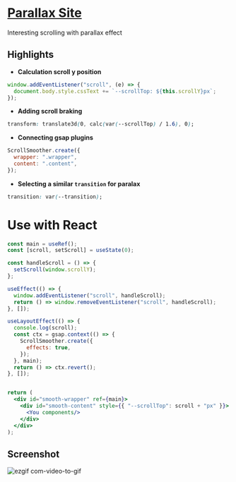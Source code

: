 # [Parallax Site](https://8panteon8.github.io/parallaxSite/)

Interesting scrolling with parallax effect

## Highlights

- **Сalculation scroll y position**
```javascript
window.addEventListener("scroll", (e) => {
  document.body.style.cssText += `--scrollTop: ${this.scrollY}px`;
});
```

- **Adding scroll braking**

```css
transform: translate3d(0, calc(var(--scrollTop) / 1.6), 0);
```
- **Connecting gsap plugins**

```javascript
ScrollSmoother.create({
  wrapper: ".wrapper",
  content: ".content",
});
```

- **Selecting a similar `transition` for paralax**

```css
transition: var(--transition);
```

# Use with React 
```jsx
const main = useRef();
const [scroll, setScroll] = useState(0);

const handleScroll = () => {
  setScroll(window.scrollY);
};

useEffect(() => {
  window.addEventListener("scroll", handleScroll);
  return () => window.removeEventListener("scroll", handleScroll);
}, []);

useLayoutEffect(() => {
  console.log(scroll);
  const ctx = gsap.context(() => {
    ScrollSmoother.create({
      effects: true,
    });
  }, main);
  return () => ctx.revert();
}, []);


return (
  <div id="smooth-wrapper" ref={main}>
    <div id="smooth-content" style={{ "--scrollTop": scroll + "px" }}>
      <You components/>
    </div>
  </div>
);

```



## Screenshot

![ezgif com-video-to-gif](https://user-images.githubusercontent.com/113831614/223782594-718d7957-cddc-48ba-b5b2-7cce9d6b1057.gif)
